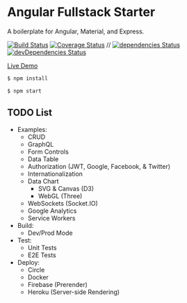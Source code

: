 # Angular Fullstack Starter

A boilerplate for Angular, Material, and Express.

[![Build Status](https://img.shields.io/circleci/project/Shyam-Chen/Angular-Fullstack-Starter/master.svg)](https://circleci.com/gh/Shyam-Chen/Angular-Fullstack-Starter)
[![Coverage Status](https://img.shields.io/codecov/c/github/Shyam-Chen/Angular-Fullstack-Starter/master.svg)](https://codecov.io/gh/Shyam-Chen/Angular-Fullstack-Starter)
 //
[![dependencies Status](https://david-dm.org/Shyam-Chen/Angular-Fullstack-Starter/status.svg)](https://david-dm.org/Shyam-Chen/Angular-Fullstack-Starter)
[![devDependencies Status](https://david-dm.org/Shyam-Chen/Angular-Fullstack-Starter/dev-status.svg)](https://david-dm.org/Shyam-Chen/Angular-Fullstack-Starter?type=dev)

[Live Demo](https://angular-by-example.firebaseapp.com/)

```bash
$ npm install
```

```bash
$ npm start
```

## TODO List

* Examples:
  * CRUD
  * GraphQL
  * Form Controls
  * Data Table
  * Authorization (JWT, Google, Facebook, & Twitter)
  * Internationalization
  * Data Chart
    * SVG & Canvas (D3)
    * WebGL (Three)
  * WebSockets (Socket.IO)
  * Google Analytics
  * Service Workers
* Build:
  * Dev/Prod Mode
* Test:
  * Unit Tests
  * E2E Tests
* Deploy:
  * Circle
  * Docker
  * Firebase (Prerender)
  * Heroku (Server-side Rendering)
